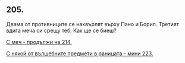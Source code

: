 ## 205.

Двама от противниците се нахвърлят върху Пано и Борил. Третият
вдига меча си срещу теб. Как ще се биеш?

[С меч - продължи на 214.](./214)

[С някой от вълшебните предмети в раницата - мини 223.](./223)
